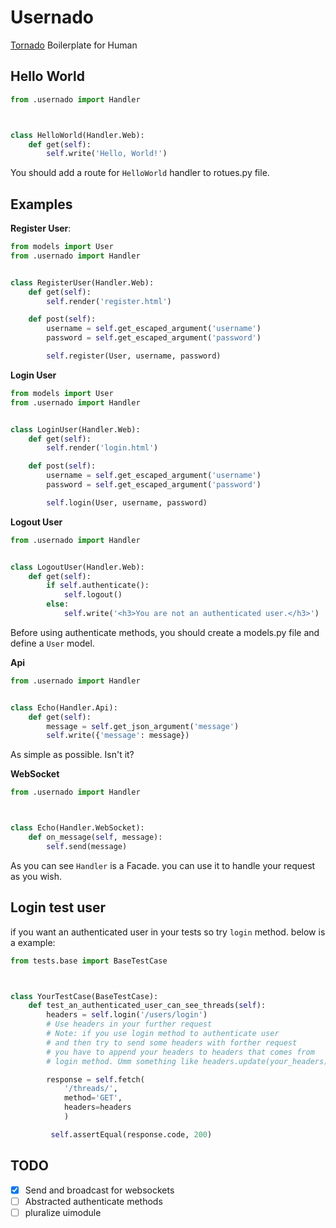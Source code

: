 # Usernado

[Tornado](https://www.tornadoweb.org/en/stable/) Boilerplate for Human 

## Hello World

```python
from .usernado import Handler



class HelloWorld(Handler.Web):
    def get(self):
        self.write('Hello, World!')
```

You should add a route for `HelloWorld` handler to rotues.py file.

## Examples

**Register User**:

```python
from models import User
from .usernado import Handler


class RegisterUser(Handler.Web):
    def get(self):
        self.render('register.html')

    def post(self):
        username = self.get_escaped_argument('username')
        password = self.get_escaped_argument('password')

        self.register(User, username, password)
```

**Login User**

```python
from models import User
from .usernado import Handler


class LoginUser(Handler.Web):
    def get(self):
        self.render('login.html')

    def post(self):
        username = self.get_escaped_argument('username')
        password = self.get_escaped_argument('password')

        self.login(User, username, password)
```

**Logout User**

```python
from .usernado import Handler


class LogoutUser(Handler.Web):
    def get(self):
        if self.authenticate():
            self.logout()
        else:
            self.write('<h3>You are not an authenticated user.</h3>')
```

Before using authenticate methods, you should create a models.py file and define a `User` model.

**Api**

```python
from .usernado import Handler


class Echo(Handler.Api):
    def get(self):    
        message = self.get_json_argument('message')
        self.write({'message': message})
```

As simple as possible. Isn't it?

**WebSocket**

```python
from .usernado import Handler



class Echo(Handler.WebSocket):
    def on_message(self, message):
        self.send(message)
```

As you can see `Handler` is a Facade. you can use it to handle your request as you wish.

## Login test user

if you want an authenticated user in your tests so try `login` method. below is a example:

```python
from tests.base import BaseTestCase



class YourTestCase(BaseTestCase):
    def test_an_authenticated_user_can_see_threads(self):
        headers = self.login('/users/login')
        # Use headers in your further request
        # Note: if you use login method to authenticate user
        # and then try to send some headers with forther request
        # you have to append your headers to headers that comes from
        # login method. Umm something like headers.update(your_headers).

        response = self.fetch(
            '/threads/',
            method='GET',
            headers=headers
            )

         self.assertEqual(response.code, 200)
```

## TODO

- [x] Send and broadcast for websockets
- [ ] Abstracted authenticate methods
- [ ] pluralize uimodule
